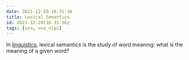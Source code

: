 ```yaml
---
date: 2021-12-20 16:31:36
title: Lexical Semantics
id: 2021-12-20t16-31-36z
tags: [uva, uva_nlp1]
---
```


In [linguistics](./2021-12-20t10-50-39z.md), lexical semantics is the study of
word meaning: what is the meaning of a given word?
